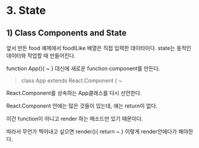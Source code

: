 
# 3. State
## 1) Class Components and State

앞서 만든 food 예제에서 foodILike 배열은 직접 입력한 데이타이다.
state는 동적인 데이터와 작업할 때 만들어진다. 

function App(){ ~ } 대신에 새로운 function component를 만든다.

> class App extends React.Component { ~

React.Component를 상속하는 App클래스를 다시 선언한다.

React.Component 안에는 많은 것들이 있는데, 얘는 return이 없다.

이건 function이 아니고 render 하는 메소드만 있기 때문이다.

따라서 무언가 찍어내고 싶으면 render(){ return ~ } 이렇게 render안에다가 해야한다.



<!-- 2021.09.20-->
